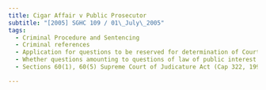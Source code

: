 ```yaml
---
title: Cigar Affair v Public Prosecutor 
subtitle: "[2005] SGHC 109 / 01\_July\_2005"
tags:
  - Criminal Procedure and Sentencing
  - Criminal references
  - Application for questions to be reserved for determination of Court of Appeal
  - Whether questions amounting to questions of law of public interest or so exceptional that reference to Court of Appeal justified
  - Sections 60(1), 60(5) Supreme Court of Judicature Act (Cap 322, 1999 Rev Ed)

---
```


